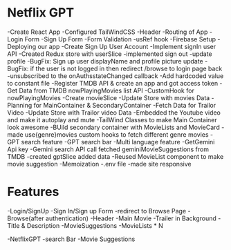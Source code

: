 # Netflix GPT

-Create React App
-Configured TailWindCSS
-Header
-Routing of App
-Login Form
-Sign Up Form
-Form Validation
-usRef hook
-Firebase Setup
-Deploying our app
-Create Sign Up User Account
-Implement signIn user API
-Created Redux store with userSlice
-implemented sign out
-update profile
-BugFix: Sign up user displayName and profile picture update
-BugFix: if the user is not logged in then redirect /browse to login page back
-unsubscribed to the onAuthsstateChanged callback
-Add hardcoded value to constant file
-Register TMDB API & create an app and got access token
-Get Data from TMDB nowPlayingMovies list API
-CustomHook for nowPlayingMovies
-Create movieSlice
-Update Store with movies Data
-Planning for MainContainer & SecondaryContainer
-Fetch Data for Trailor Video
-Update Store with Trailor video Data
-Embedded the Youtube video and make it autoplay and mute
-TailWind Classes to make Main Container look awesome
-BUild secondary container with MovieLists and MovieCard
-made use{genre}movies custom hooks to fetch different genre movies
-GPT search feature
-GPT search bar
-Multi language feature
-GetGemini Api key
-Gemini search API call
fetched geminiMovieSuggestions from TMDB
-created gptSlice added data
-Reused MovieList component to make movie suggestion
-Memoization
-.env file
-made site responsive
 
# Features
-Login/SignUp
  -Sign In/Sign up Form
  -redirect to Browse Page
-Browse(after authentication)
  -Header
  -Main Movie
    -Trailer in Background
    -Title & Description
    -MovieSuggestions
      -MovieLists * N

-NetflixGPT
  -search Bar
  -Movie Suggestions